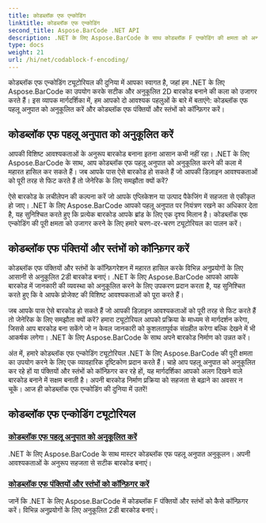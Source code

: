 ```yaml
---
title: कोडब्लॉक एफ एन्कोडिंग
linktitle: कोडब्लॉक एफ एन्कोडिंग
second_title: Aspose.BarCode .NET API
description: .NET के लिए Aspose.BarCode के साथ कोडब्लॉक F एन्कोडिंग की क्षमता को अनलॉक करें। पहलू अनुपात को अनुकूलित करें, सटीक 2डी बारकोड के लिए पंक्तियों और स्तंभों को कॉन्फ़िगर करें।
type: docs
weight: 21
url: /hi/net/codablock-f-encoding/
---
```


कोडब्लॉक एफ एन्कोडिंग ट्यूटोरियल की दुनिया में आपका स्वागत है, जहां हम .NET के लिए Aspose.BarCode का उपयोग करके सटीक और अनुकूलित 2D बारकोड बनाने की कला को उजागर करते हैं। इस व्यापक मार्गदर्शिका में, हम आपको दो आवश्यक पहलुओं के बारे में बताएंगे: कोडब्लॉक एफ पहलू अनुपात को अनुकूलित करें और कोडब्लॉक एफ पंक्तियों और स्तंभों को कॉन्फ़िगर करें।

## कोडब्लॉक एफ पहलू अनुपात को अनुकूलित करें

आपकी विशिष्ट आवश्यकताओं के अनुरूप बारकोड बनाना इतना आसान कभी नहीं रहा। .NET के लिए Aspose.BarCode के साथ, आप कोडब्लॉक एफ पहलू अनुपात को अनुकूलित करने की कला में महारत हासिल कर सकते हैं। जब आपके पास ऐसे बारकोड हो सकते हैं जो आपकी डिज़ाइन आवश्यकताओं को पूरी तरह से फिट करते हैं तो जेनेरिक के लिए समझौता क्यों करें?

ऐसे बारकोड के लचीलेपन की कल्पना करें जो आपके एप्लिकेशन या उत्पाद पैकेजिंग में सहजता से एकीकृत हो जाए। .NET के लिए Aspose.BarCode आपको पहलू अनुपात पर नियंत्रण रखने का अधिकार देता है, यह सुनिश्चित करते हुए कि प्रत्येक बारकोड आपके ब्रांड के लिए एक दृश्य मिलान है। कोडब्लॉक एफ एन्कोडिंग की पूरी क्षमता को उजागर करने के लिए हमारे चरण-दर-चरण ट्यूटोरियल का पालन करें।

## कोडब्लॉक एफ पंक्तियों और स्तंभों को कॉन्फ़िगर करें

कोडब्लॉक एफ पंक्तियों और स्तंभों के कॉन्फ़िगरेशन में महारत हासिल करके विभिन्न अनुप्रयोगों के लिए आसानी से अनुकूलित 2डी बारकोड बनाएं। .NET के लिए Aspose.BarCode आपको आपके बारकोड में जानकारी की व्यवस्था को अनुकूलित करने के लिए उपकरण प्रदान करता है, यह सुनिश्चित करते हुए कि वे आपके प्रोजेक्ट की विशिष्ट आवश्यकताओं को पूरा करते हैं।

जब आपके पास ऐसे बारकोड हो सकते हैं जो आपकी डिज़ाइन आवश्यकताओं को पूरी तरह से फिट करते हैं तो जेनेरिक के लिए समझौता क्यों करें? हमारा ट्यूटोरियल आपको प्रक्रिया के माध्यम से मार्गदर्शन करेगा, जिससे आप बारकोड बना सकेंगे जो न केवल जानकारी को कुशलतापूर्वक संग्रहीत करेगा बल्कि देखने में भी आकर्षक लगेगा। .NET के लिए Aspose.BarCode के साथ अपने बारकोड निर्माण को उन्नत करें।

अंत में, हमारे कोडब्लॉक एफ एन्कोडिंग ट्यूटोरियल .NET के लिए Aspose.BarCode की पूरी क्षमता का उपयोग करने के लिए एक व्यावहारिक दृष्टिकोण प्रदान करते हैं। चाहे आप पहलू अनुपात को अनुकूलित कर रहे हों या पंक्तियों और स्तंभों को कॉन्फ़िगर कर रहे हों, यह मार्गदर्शिका आपको अलग दिखने वाले बारकोड बनाने में सक्षम बनाती है। अपनी बारकोड निर्माण प्रक्रिया को सहजता से बढ़ाने का अवसर न चूकें। आज ही कोडब्लॉक एफ एन्कोडिंग की दुनिया में उतरें!
## कोडब्लॉक एफ एन्कोडिंग ट्यूटोरियल
### [कोडब्लॉक एफ पहलू अनुपात को अनुकूलित करें](./codablock-f-aspect-ratio-customization/)
.NET के लिए Aspose.BarCode के साथ मास्टर कोडब्लॉक एफ पहलू अनुपात अनुकूलन। अपनी आवश्यकताओं के अनुरूप सहजता से सटीक बारकोड बनाएं।
### [कोडब्लॉक एफ पंक्तियों और स्तंभों को कॉन्फ़िगर करें](./codablock-f-row-column-configuration/)
जानें कि .NET के लिए Aspose.BarCode में कोडब्लॉक F पंक्तियों और स्तंभों को कैसे कॉन्फ़िगर करें। विभिन्न अनुप्रयोगों के लिए अनुकूलित 2डी बारकोड बनाएं।